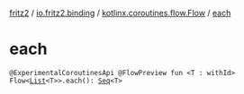 [fritz2](../../index.md) / [io.fritz2.binding](../index.md) / [kotlinx.coroutines.flow.Flow](index.md) / [each](./each.md)

# each

`@ExperimentalCoroutinesApi @FlowPreview fun <T : withId> Flow<`[`List`](https://kotlinlang.org/api/latest/jvm/stdlib/kotlin.collections/-list/index.html)`<T>>.each(): `[`Seq`](../-seq/index.md)`<T>`